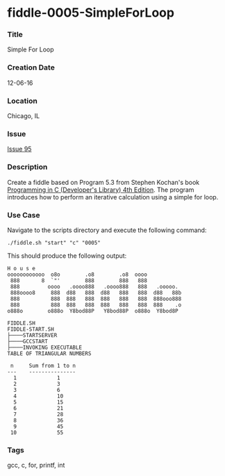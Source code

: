 fiddle-0005-SimpleForLoop
======

### Title

Simple For Loop


### Creation Date

12-06-16


### Location

Chicago, IL


### Issue

[Issue 95](https://github.com/bradyhouse/house/issues/95)


### Description

Create a fiddle based on Program 5.3 from Stephen Kochan's book [Programming in C (Developer's Library) 4th Edition](http://a.co/1QJ9MDN).  The program introduces how to perform an iterative calculation using a simple for loop.


### Use Case

Navigate to the scripts directory and execute the following command:

    ./fiddle.sh "start" "c" "0005"
    
This should produce the following output:

    H o u s e
    oooooooooooo  o8o        .o8        .o8  oooo
     888       8  `"'        888        888   888
     888         oooo   .oooo888   .oooo888   888   .ooooo.
     888oooo8     888  d88   888  d88   888   888  d88   88b
     888          888  888   888  888   888   888  888ooo888
     888          888  888   888  888   888   888  888    .o
    o888o        o888o  Y8bod88P   Y8bod88P  o888o  Y8bod8P
    
    FIDDLE.SH
    FIDDLE-START.SH
    ├────STARTSERVER
    ├────GCCSTART
    ├────INVOKING EXECUTABLE
    TABLE OF TRIANGULAR NUMBERS
    
     n     Sum from 1 to n
    ---    ---------------
      1             1
      2             3
      3             6
      4             10
      5             15
      6             21
      7             28
      8             36
      9             45
     10             55


### Tags

gcc, c, for, printf, int
